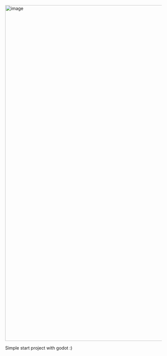 <img width="1919" height="1079" alt="image" src="https://github.com/user-attachments/assets/cc7094d8-36ca-49bf-a726-1d33127b3be6" />

Simple start project with godot :)
